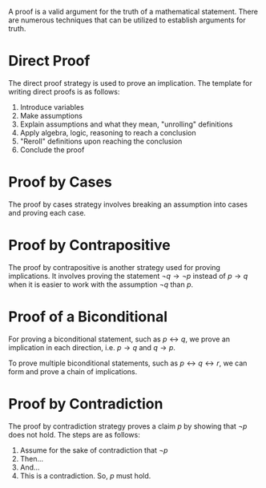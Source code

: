 A proof is a valid argument for the truth of a mathematical statement. There are numerous techniques that can be utilized to establish arguments for truth. 

# Direct Proof
The direct proof strategy is used to prove an implication. The template for writing direct proofs is as follows:
1) Introduce variables
2) Make assumptions
3) Explain assumptions and what they mean, "unrolling" definitions
4) Apply algebra, logic, reasoning to reach a conclusion
5) "Reroll" definitions upon reaching the conclusion
6) Conclude the proof

# Proof by Cases
The proof by cases strategy involves breaking an assumption into cases and proving each case. 

# Proof by Contrapositive
The proof by contrapositive is another strategy used for proving implications. It involves proving the statement $\neg q \rightarrow \neg p$ instead of $p \rightarrow q$ when it is easier to work with the assumption $\neg q$ than $p$. 

# Proof of a Biconditional
For proving a biconditional statement, such as $p \leftrightarrow q$, we prove an implication in each direction, i.e. $p \rightarrow q$ and $q \rightarrow p$.

To prove multiple biconditional statements, such as $p \leftrightarrow q \leftrightarrow r$, we can form and prove a chain of implications. 

# Proof by Contradiction
The proof by contradiction strategy proves a claim $p$ by showing that $\neg p$ does not hold. The steps are as follows:
1) Assume for the sake of contradiction that $\neg p$
2) Then...
3) And...
4) This is a contradiction. So, $p$ must hold.
